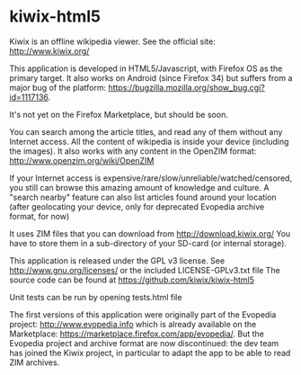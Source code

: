 kiwix-html5
==============

Kiwix is an offline wikipedia viewer. See the official site: http://www.kiwix.org/

This application is developed in HTML5/Javascript, with Firefox OS as the primary target.
It also works on Android (since Firefox 34) but suffers from a major bug of the platform: https://bugzilla.mozilla.org/show_bug.cgi?id=1117136.

It's not yet on the Firefox Marketplace, but should be soon.

You can search among the article titles, and read any of them without any Internet access.
All the content of wikipedia is inside your device (including the images). It also works with any content in the OpenZIM format: http://www.openzim.org/wiki/OpenZIM

If your Internet access is expensive/rare/slow/unreliable/watched/censored, you still can browse this amazing amount of knowledge and culture.
A "search nearby" feature can also list articles found around your location (after geolocating your device, only for deprecated Evopedia archive format, for now)

It uses ZIM files that you can download from http://download.kiwix.org/
You have to store them in a sub-directory of your SD-card (or internal storage).

This application is released under the GPL v3 license. See http://www.gnu.org/licenses/ or the included LICENSE-GPLv3.txt file
The source code can be found at https://github.com/kiwix/kiwix-html5

Unit tests can be run by opening tests.html file

The first versions of this application were originally part of the Evopedia project: http://www.evopedia.info which is already available on the Marketplace: https://marketplace.firefox.com/app/evopedia/.
But the Evopedia project and archive format are now discontinued: the dev team has joined the Kiwix project, in particular to adapt the app to be able to read ZIM archives.
